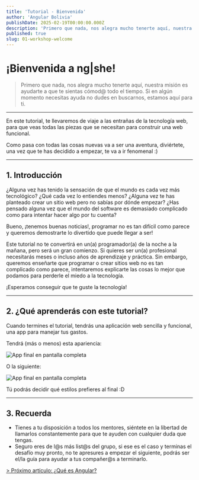 ```yaml
---
title: 'Tutorial - Bienvenida'
author: 'Angular Bolivia'
publishDate: 2025-02-19T00:00:00.000Z
description: 'Primero que nada, nos alegra mucho tenerte aquí, nuestra misión es ayudarte a que te sientas cómod@ todo el tiempo. Si en algún momento necesitas ayuda no dudes en buscarnos, estamos aquí para ti.'
published: true
slug: 01-workshop-welcome
---
```


# ¡Bienvenida a ng|she!

> Primero que nada, nos alegra mucho tenerte aquí, nuestra misión es ayudarte a que te sientas cómod@ todo el tiempo. Si en algún momento necesitas ayuda no dudes en buscarnos, estamos aquí para ti.

---

En este tutorial, te llevaremos de viaje a las entrañas de la tecnología web, para que veas todas las piezas que se necesitan para construir una web funcional.

Como pasa con todas las cosas nuevas va a ser una aventura, diviértete, una vez que te has decidido a empezar, te va a ir fenomenal :)

---

## 1. Introducción

¿Alguna vez has tenido la sensación de que el mundo es cada vez más tecnológico? ¿Qué cada vez lo entiendes menos? ¿Alguna vez te has planteado crear un sitio web pero no sabías por dónde empezar? ¿Has pensado alguna vez que el mundo del software es demasiado complicado como para intentar hacer algo por tu cuenta?

Bueno, ¡tenemos buenas noticias!, programar no es tan difícil como parece y queremos demostrarte lo divertido que puede llegar a ser!

Este tutorial no te convertirá en un(a) programador(a) de la noche a la mañana, pero será un gran comienzo. Si quieres ser un(a) profesional necesitarás meses o incluso años de aprendizaje y práctica. Sin embargo, queremos enseñarte que programar o crear sitios web no es tan complicado como parece, intentaremos explicarte las cosas lo mejor que podamos para perderle el miedo a la tecnología.

¡Esperamos conseguir que te guste la tecnología!

---

## 2. ¿Qué aprenderás con este tutorial?

Cuando termines el tutorial, tendrás una aplicación web sencilla y funcional, una app para manejar tus gastos.

Tendrá (más o menos) esta apariencia:

<div class="text-center w-full">
  <img src="/images/tutorial/app-3.png" alt="App final en pantalla completa" >
</div>

O la siguiente:

<div class="text-center w-full">
  <img src="/images/tutorial/app-4.png" alt="App final en pantalla completa" >
</div>

Tú podrás decidir qué estilos prefieres al final :D

---

## 3. Recuerda

- Tienes a tu disposición a todos los mentores, siéntete en la libertad de llamarlos constantemente para que te ayuden con cualquier duda que tengas.
- Seguro eres de l@s más list@s del grupo, si ese es el caso y terminas el desafío muy pronto, no te apresures a empezar el siguiente, podrás ser el/la guía para ayudar a tus compañer@s a terminarlo.

[> Próximo artículo: ¿Qué es Angular?](/tutorial/02-workshop-angular)
